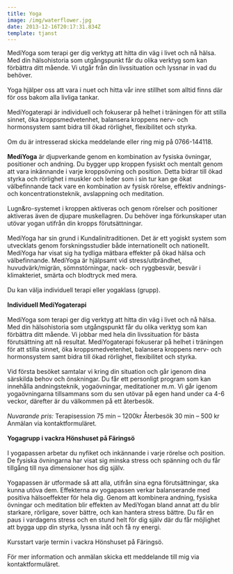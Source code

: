 ```yaml
---
title: Yoga
image: /img/waterflower.jpg
date: 2013-12-16T20:17:31.834Z
template: tjanst
---
```

MediYoga som terapi ger dig verktyg att hitta din väg i livet och nå hälsa. Med din hälsohistoria som utgångspunkt får du olika verktyg som kan förbättra ditt mående. Vi utgår från din livssituation och lyssnar in vad du behöver.
<br/>
<br/>
Yoga hjälper oss att vara i nuet och hitta vår inre stillhet som alltid finns där för oss bakom alla livliga tankar.
<br/>
<br/>
MediYogaterapi är individuell och fokuserar på helhet i träningen för att stilla sinnet, öka kroppsmedvetenhet, balansera kroppens nerv- och hormonsystem samt bidra till ökad rörlighet, flexibilitet och styrka.
<br/>
<br/>
Om du är intresserad skicka meddelande eller ring mig på 0766-144118.
<br/>
<br/>
**MediYoga** är djupverkande genom en kombination av fysiska övningar, positioner och andning. 
Du bygger upp kroppen fysiskt och mentalt genom att vara inkännande i varje kroppsövning och position. Detta bidrar till ökad styrka och rörlighet i muskler och leder som i sin tur kan ge ökat välbefinnande tack vare en kombination av fysisk rörelse, effektiv andnings- och koncentrationsteknik, avslappning och meditation.
<br/>
<br/>
Lugn&ro-systemet i kroppen aktiveras och genom rörelser och positioner aktiveras även de djupare muskellagren. Du behöver inga förkunskaper utan utövar yogan utifrån din kropps förutsättningar.
<br/>
<br/>
MediYoga har sin grund i Kundalinitraditionen. Det är ett yogiskt system som utvecklats genom forskningsstudier både internationellt och nationellt. MediYoga har visat sig ha tydliga mätbara effekter på ökad hälsa och välbefinnande. MediYoga är hjälpsamt vid stress/utbrändhet, huvudvärk/migrän, sömnstörningar, nack- och ryggbesvär, besvär i klimakteriet, smärta och blodtryck med mera.
<br/>
<br/>
Du kan välja individuell terapi eller yogaklass (grupp).
<br/>
<br/>
**Individuell MediYogaterapi**
<br/>
<br/>
MediYoga som terapi ger dig verktyg att hitta din väg i livet och nå hälsa. Med din hälsohistoria som utgångspunkt får du olika verktyg som kan förbättra ditt mående. Vi jobbar med hela din livssituation för bästa förutsättning att nå resultat. MediYogaterapi fokuserar på helhet i träningen för att stilla sinnet, öka kroppsmedvetenhet, balansera kroppens nerv- och hormonsystem samt bidra till ökad rörlighet, flexibilitet och styrka.
<br/>
<br/>
Vid första besöket samtalar vi kring din situation och går igenom dina särskilda behov och önskningar. Du får ett personligt program som kan innehålla andningsteknik, yogaövningar, meditationer m.m. Vi går igenom yogaövningarna tillsammans som du sen utövar på egen hand under ca 4-6 veckor, därefter är du välkommen på ett återbesök.
<br/>
<br/>
*Nuvarande pris:*
Terapisession 75 min  – 1200kr 
Återbesök 30 min – 500 kr
Anmälan via kontaktformuläret. 
<br/>
<br/>
**Yogagrupp i vackra Hönshuset på Färingsö**
<br/>
<br/>
I yogapassen arbetar du nyfiket och inkännande i varje rörelse och position. De fysiska övningarna har visat sig minska stress och spänning och du får tillgång till nya dimensioner hos dig själv.
<br/>
<br/>
Yogapassen är utformade så att alla, utifrån sina egna förutsättningar, ska kunna utöva dem. Effekterna av yogapassen verkar balanserande med positiva hälsoeffekter för hela dig. Genom att kombinera andning, fysiska övningar och meditation blir effekten av MediYogan bland annat att du blir starkare, rörligare, sover bättre, och kan hantera stress bättre. Du får en paus i vardagens stress och en stund helt för dig själv där du får möjlighet att bygga upp din styrka, lyssna inåt och få ny energi.
<br/>
<br/>
Kursstart varje termin i vackra Hönshuset på Färingsö.
<br/>
<br/>
För mer information och anmälan skicka ett meddelande till mig via kontaktformuläret.